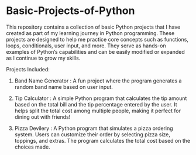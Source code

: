 # Basic-Projects-of-Python
This repository contains a collection of basic Python projects that I have created as part of my learning journey in Python programming. These projects are designed to help me practice core concepts such as functions, loops, conditionals, user input, and more. They serve as hands-on examples of Python’s capabilities and can be easily modified or expanded as I continue to grow my skills.

Projects Included:
1. Band Name Generator : A fun project where the program generates a random band name based on user input.

2. Tip Calculator : A simple Python program that calculates the tip amount based on the total bill and the tip percentage entered by the user. It helps split the total cost among multiple people, making it perfect for dining out with friends!

3. Pizza Devilery : A Python program that simulates a pizza ordering system. Users can customize their order by selecting pizza size, toppings, and extras. The program calculates the total cost based on the choices made.
